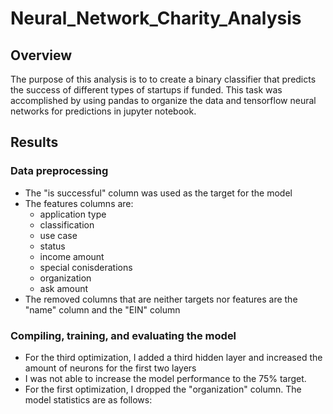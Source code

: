 # Neural_Network_Charity_Analysis

## Overview
The purpose of this analysis is to to create a binary classifier that predicts the success of different types of startups if funded. This task was accomplished by using pandas to organize the data and tensorflow neural networks for predictions in jupyter notebook.

## Results

### Data preprocessing
- The "is successful" column was used as the target for the model
- The features columns are:
  - application type
  - classification
  - use case
  - status
  - income amount
  - special conisderations
  - organization
  - ask amount
- The removed columns that are neither targets nor features are the "name" column and the "EIN" column

### Compiling, training, and evaluating the model
- For the third optimization, I added a third hidden layer and increased the amount of neurons for the first two layers
- I was not able to increase the model performance to the 75% target.
- For the first optimization, I dropped the "organization" column. The model statistics are as follows:
